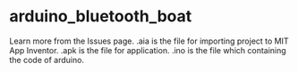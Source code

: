 # arduino_bluetooth_boat
Learn more from the Issues page.
.aia is the file for importing project to MIT App Inventor.
.apk is the file for application.
.ino is the file which containing the code of arduino.
